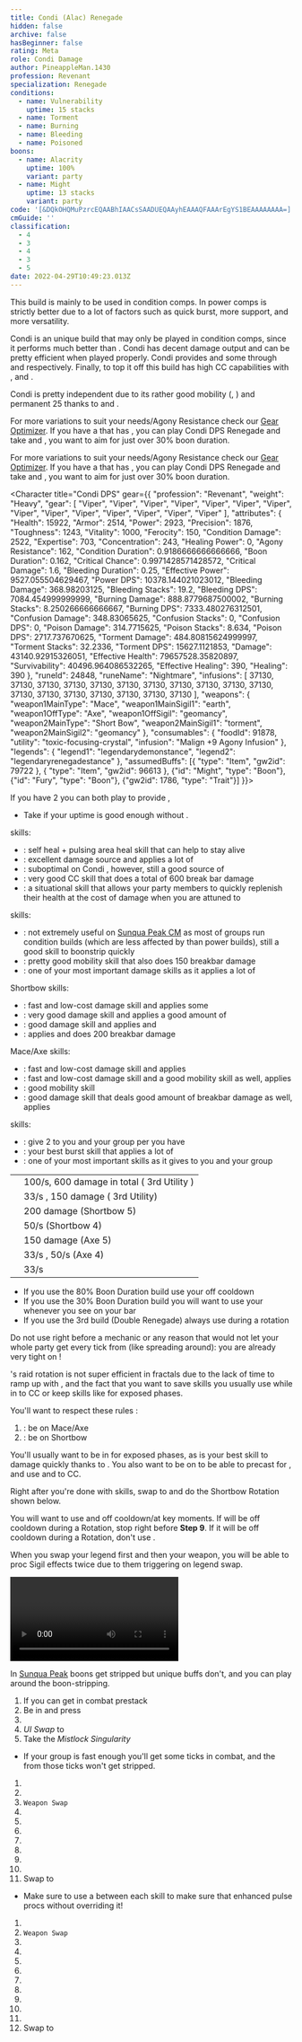 ```yaml
---
title: Condi (Alac) Renegade
hidden: false
archive: false
hasBeginner: false
rating: Meta
role: Condi Damage
author: PineappleMan.1430
profession: Revenant
specialization: Renegade
conditions:
  - name: Vulnerability
    uptime: 15 stacks
  - name: Torment
  - name: Burning
  - name: Bleeding
  - name: Poisoned
boons:
  - name: Alacrity
    uptime: 100%
    variant: party
  - name: Might
    uptime: 13 stacks
    variant: party
code: '[&DQkOHQMuPzrcEQAABhIAACsSAADUEQAAyhEAAAQFAAArEgYS1BEAAAAAAAA=]'
cmGuide: ''
classification:
  - 4
  - 3
  - 4
  - 3
  - 5
date: 2022-04-29T10:49:23.013Z
---
```


<Warning>

This build is mainly to be used in condition comps. In power comps <BuildLink build="Power Renegade" specialization="Renegade"/> is strictly better due to a lot of factors such as quick burst, more support, and more versatility.

</Warning>

Condi <Specialization name="Renegade"/> is an unique build that may only be played in condition comps, since it performs much better than <BuildLink build="Power Renegade" specialization="Renegade"/>. Condi <Specialization name="Renegade"/> has decent damage output and can be pretty efficient when played properly. Condi <Specialization name="Renegade"/> provides <Boon name="Alacrity"/> and some <Boon name="Might"/> through <Skill id="45537"/> and <Skill id="44076"/> respectively. Finally, to top it off this build has high CC capabilities with <Skill id="41220"/>, <Skill id="28409"/> and <Skill id="41820"/>.

Condi <Specialization name="Renegade"/> is pretty independent due to its rather good mobility (<Skill id="28029"/>, <Skill id="27917"/>) and permanent 25 <Boon name="Might"/> thanks to <Skill id="44076"/> and <Trait id="1781"/>.

<Divider text="Equipment"/>

<CharacterWithAr>  
<Character title="80% BD, 162 AR" gear={{
  "profession": "Revenant",
  "weight": "Heavy",
  "gear": [
    "Viper",
    "Ritualist",
    "Ritualist",
    "Ritualist",
    "Ritualist",
    "Viper",
    "Ritualist",
    "Ritualist",
    "Ritualist",
    "Ritualist",
    "Ritualist",
    "Ritualist",
    "Ritualist",
    "Ritualist"
  ],
  "attributes": {
    "Health": 27072,
    "Armor": 2550,
    "Power": 1880,
    "Precision": 1331,
    "Toughness": 1279,
    "Vitality": 2115,
    "Ferocity": 186,
    "Condition Damage": 2269,
    "Expertise": 739,
    "Concentration": 978,
    "Healing Power": 36,
    "Agony Resistance": 162,
    "Condition Duration": 0.8426666666666667,
    "Boon Duration": 0.802,
    "Critical Chance": 0.7376190476190477,
    "Critical Damage": 1.624,
    "Power Coefficient": 1973,
    "Burning Coefficient": 5,
    "Bleeding Coefficient": 14.1,
    "Poison Coefficient": 4.2,
    "Torment Coefficient": 18.4,
    "Confusion Coefficient": 0,
    "Flat DPS": 0,
    "Bleeding Duration": 0.25,
    "Effective Power": 4940.4872148171435,
    "Power DPS": 3753.4005678992007,
    "Bleeding Damage": 326.16375,
    "Bleeding Stacks": 28.2,
    "Bleeding DPS": 9197.81775,
    "Burning Damage": 796.4467500000001,
    "Burning Stacks": 9.213333333333333,
    "Burning DPS": 7337.92939,
    "Confusion Damage": 309.14565000000005,
    "Confusion Stacks": 0,
    "Confusion DPS": 0,
    "Poison Damage": 279.906,
    "Poison Stacks": 7.7392,
    "Poison DPS": 2166.2485152,
    "Torment Damage": 428.3581500000001,
    "Torment Stacks": 33.90506666666666,
    "Torment DPS": 14523.51163296,
    "Damage": 36978.9078560592,
    "Effective Health": 137380298.5074627,
    "Survivability": 69842.55135102324,
    "Effective Healing": 400.8,
    "Healing": 400.8
  },
  "runeId": 24691,
  "runeName": "Traveler",
  "infusions": [
    49432,
    49432,
    49432,
    49432,
    49432,
    49432,
    49432,
    49432,
    49432,
    49432,
    49432,
    49432,
    49432,
    49432,
    49432,
    49432,
    49432,
    49432
  ],
    "weapons": {
      "weapon1MainType": "Mace",
      "weapon1MainSigil1": "earth",
      "weapon1OffType": "Axe",
      "weapon1OffSigil": "geomancy",
      "weapon2MainType": "Short Bow",
      "weapon2MainSigil1": "torment",
      "weapon2MainSigil2": "geomancy"
    },
    "consumables": {
      "foodId": 91878,
      "utilityId": 48916,
      "infusion": "Malign +9 Agony Infusion"
    },
    "legends": {
      "legend1": "legendarydemonstance",
      "legend2": "legendaryrenegadestance"
    },
    "assumedBuffs": [{ "type": "Item", "gw2id": 79722 }, { "type": "Item", "gw2id": 96613 }, {"id": "Might", "type": "Boon"}, {"id": "Fury", "type": "Boon"}, {"gw2id": 1786, "type": "Trait"}]
}}>

For more variations to suit your needs/Agony Resistance check our [Gear Optimizer](https://optimizer.discretize.eu/). If you have a <Specialization name="Soulbeast"/> that has <Skill id="45970"/>, you can play Condi DPS Renegade and take <Item id="91847"/> and <Item id="48916"/>, you want to aim for just over 30% boon duration.

</Character>  
<Character title="80% BD, 222 AR" gear={{
  "profession": "Revenant",
  "weight": "Heavy",
  "gear": [
    "Ritualist",
    "Ritualist",
    "Ritualist",
    "Ritualist",
    "Ritualist",
    "Ritualist",
    "Ritualist",
    "Ritualist",
    "Ritualist",
    "Ritualist",
    "Ritualist",
    "Viper",
    "Ritualist",
    "Ritualist"
  ],
  "attributes": {
    "Health": 27492,
    "Armor": 2640,
    "Power": 1838,
    "Precision": 1396,
    "Toughness": 1369,
    "Vitality": 2157,
    "Ferocity": 186,
    "Condition Damage": 2334,
    "Expertise": 739,
    "Concentration": 975,
    "Healing Power": 36,
    "Agony Resistance": 222,
    "Condition Duration": 0.8426666666666667,
    "Boon Duration": 0.8,
    "Critical Chance": 0.7685714285714287,
    "Critical Damage": 1.624,
    "Power Coefficient": 1973,
    "Burning Coefficient": 5,
    "Bleeding Coefficient": 14.1,
    "Poison Coefficient": 4.2,
    "Torment Coefficient": 18.4,
    "Confusion Coefficient": 0,
    "Flat DPS": 0,
    "Bleeding Duration": 0.25,
    "Effective Power": 4894.000032970287,
    "Power DPS": 3718.083197940076,
    "Bleeding Damage": 334.2075,
    "Bleeding Stacks": 28.2,
    "Bleeding DPS": 9424.6515,
    "Burning Damage": 813.0705,
    "Burning Stacks": 9.213333333333333,
    "Burning DPS": 7491.08954,
    "Confusion Damage": 316.5459,
    "Confusion Stacks": 0,
    "Confusion DPS": 0,
    "Poison Damage": 286.341,
    "Poison Stacks": 7.7392,
    "Poison DPS": 2216.0502672000002,
    "Torment Damage": 438.97590000000014,
    "Torment Stacks": 33.90506666666666,
    "Torment DPS": 14883.507154560002,
    "Damage": 37733.38165970008,
    "Effective Health": 144435582.08955225,
    "Survivability": 73429.37574456139,
    "Effective Healing": 400.8,
    "Healing": 400.8
  },
  "runeId": 24691,
  "runeName": "Traveler",
  "infusions": [
    49432,
    49432,
    49432,
    49432,
    49432,
    49432,
    49432,
    49432,
    49432,
    49432,
    49432,
    49432,
    49432,
    49432,
    49432,
    49432,
    49432,
    49432
  ],
    "weapons": {
      "weapon1MainType": "Mace",
      "weapon1MainSigil1": "earth",
      "weapon1OffType": "Axe",
      "weapon1OffSigil": "geomancy",
      "weapon2MainType": "Short Bow",
      "weapon2MainSigil1": "torment",
      "weapon2MainSigil2": "geomancy"
    },
    "consumables": {
      "foodId": 91878,
      "utility": "Tuning Icicle",
      "infusion": "Malign +9 Agony Infusion"
    },
    "legends": {
      "legend1": "legendarydemonstance",
      "legend2": "legendaryrenegadestance"
    },
    "assumedBuffs": [{ "type": "Item", "gw2id": 79722 }, { "type": "Item", "gw2id": 96613 }, {"id": "Might", "type": "Boon"}, {"id": "Fury", "type": "Boon"}, {"gw2id": 1786, "type": "Trait"}]
}}>

For more variations to suit your needs/Agony Resistance check our [Gear Optimizer](https://optimizer.discretize.eu/). If you have a <Specialization name="Soulbeast"/> that has <Skill id="45970"/>, you can play Condi DPS Renegade and take <Item id="91847"/> and <Item id="48916"/>, you want to aim for just over 30% boon duration.

</Character>

<Character title="Condi DPS" gear={{
  "profession": "Revenant",
  "weight": "Heavy",
  "gear": [
    "Viper",
    "Viper",
    "Viper",
    "Viper",
    "Viper",
    "Viper",
    "Viper",
    "Viper",
    "Viper",
    "Viper",
    "Viper",
    "Viper",
    "Viper",
    "Viper"
  ],
  "attributes": {
    "Health": 15922,
    "Armor": 2514,
    "Power": 2923,
    "Precision": 1876,
    "Toughness": 1243,
    "Vitality": 1000,
    "Ferocity": 150,
    "Condition Damage": 2522,
    "Expertise": 703,
    "Concentration": 243,
    "Healing Power": 0,
    "Agony Resistance": 162,
    "Condition Duration": 0.9186666666666666,
    "Boon Duration": 0.162,
    "Critical Chance": 0.9971428571428572,
    "Critical Damage": 1.6,
    "Bleeding Duration": 0.25,
    "Effective Power": 9527.055504629467,
    "Power DPS": 10378.144021023012,
    "Bleeding Damage": 368.98203125,
    "Bleeding Stacks": 19.2,
    "Bleeding DPS": 7084.454999999999,
    "Burning Damage": 888.8779687500002,
    "Burning Stacks": 8.250266666666667,
    "Burning DPS": 7333.480276312501,
    "Confusion Damage": 348.83065625,
    "Confusion Stacks": 0,
    "Confusion DPS": 0,
    "Poison Damage": 314.7715625,
    "Poison Stacks": 8.634,
    "Poison DPS": 2717.737670625,
    "Torment Damage": 484.80815624999997,
    "Torment Stacks": 32.2336,
    "Torment DPS": 15627.1121853,
    "Damage": 43140.92915326051,
    "Effective Health": 79657528.35820897,
    "Survivability": 40496.964086532265,
    "Effective Healing": 390,
    "Healing": 390
  },
    "runeId": 24848,
    "runeName": "Nightmare",
    "infusions": [
      37130, 37130, 37130, 37130, 37130, 37130, 37130,
      37130, 37130, 37130, 37130, 37130, 37130, 37130,
      37130, 37130, 37130, 37130
    ],
    "weapons": {
      "weapon1MainType": "Mace",
      "weapon1MainSigil1": "earth",
      "weapon1OffType": "Axe",
      "weapon1OffSigil": "geomancy",
      "weapon2MainType": "Short Bow",
      "weapon2MainSigil1": "torment",
      "weapon2MainSigil2": "geomancy"
    },
    "consumables": {
      "foodId": 91878,
      "utility": "toxic-focusing-crystal",
      "infusion": "Malign +9 Agony Infusion"
    },
    "legends": {
      "legend1": "legendarydemonstance",
      "legend2": "legendaryrenegadestance"
    },
    "assumedBuffs": [{ "type": "Item", "gw2id": 79722 }, { "type": "Item", "gw2id": 96613 }, {"id": "Might", "type": "Boon"}, {"id": "Fury", "type": "Boon"}, {"gw2id": 1786, "type": "Trait"}]
}}>

If you have 2 <Specialization name="Renegade" text="Condi Renegades"/> you can both play <Trait name="Righteous Rebel"/> to provide <Boon name="alacrity"/>,

</Character>

</CharacterWithAr>

<Divider text="Build"/>

<Grid>
<GridItem sm="7">
<Traits traits1Id="3" traits1="Invocation" traits1SelectedIds="1761,1781,1791" traits2Id="14" traits2="Corruption" traits2SelectedIds="1793,1714,1795" traits3Id="63" traits3="Renegade" traits3SelectedIds="2079,2092,2182"/>
</GridItem>

<GridItem sm="5">

<Card title="Situational Traits">

- Take <Trait id="1774"/> if your <Boon name="Might"/> uptime is good enough without <Trait id="1781"/>.

</Card>
</GridItem>
</Grid>

<Divider text="Further Information"/>

<Grid>
<GridItem sm="7">
<Card title="Key Skills">

<Skill id="41858"/> skills:

- <Skill id="45686"/>: self heal + pulsing area heal skill that can help <Skill id="12498"/> to stay alive
- <Skill id="42949"/>: excellent damage source and applies a lot of <Condition name="Bleeding"/>
- <Skill id="40485"/>: suboptimal on Condi <Specialization name="Renegade"/>, however, still a good source of <Condition name="Vulnerability"/>
- <Skill id="41220"/>: very good CC skill that does a total of 600 break bar damage
- <Skill id="45773"/>: a situational skill that allows your party members to quickly replenish their health at the cost of damage when you are attuned to <Skill id="41858"/>

<Skill id="28494"/> skills:

- <Skill id="27505"/>: not extremely useful on [Sunqua Peak CM](/fractals/sunqua-peak) as most of groups run condition builds (which are less affected by <Boon name="Protection"/> than power builds), still a good skill to boonstrip quickly
- <Skill id="27917"/>: pretty good mobility skill that also does 150 breakbar damage
- <Skill id="28287"/>: one of your most important damage skills as it applies a lot of <Condition name="Torment"/>

Shortbow skills:

- <Skill id="40175"/>: fast and low-cost damage skill and applies some <Condition name="Bleeding"/>
- <Skill id="41829"/>: very good damage skill and applies a good amount of <Condition name="Torment"/>
- <Skill id="43993"/>: good damage skill and applies <Condition name="Burning"/> and <Condition name="Slow"/>
- <Skill id="41820"/> : applies <Condition name="Burning"/> and does 200 breakbar damage

Mace/Axe skills:

- <Skill id="28357"/>: fast and low-cost damage skill and applies <Condition name="Burning"/>
- <Skill id="27964"/>: fast and low-cost damage skill and a good mobility skill as well, applies <Condition name="Torment"/>
- <Skill id="28029"/>: good mobility skill
- <Skill id="28409"/>: good damage skill that deals good amount of breakbar damage as well, applies <Condition name="Torment"/>

<Specialization name="Renegade"/> skills:

- <Skill id="44076"/>: give 2 <Boon name="Might"/> to you and your group per <SpecialActionKey name="KallasFervor"/> you have
- <Skill id="41294"/>: your best burst skill that applies a lot of <Condition name="Burning"/>
- <Skill id="45537"/>: one of your most important skills as it gives <Boon name="Alacrity"/> to you and your group

</Card>
</GridItem>

<GridItem sm="5">
<Card title="Defiance Bar Damage">

|                                            |                                                                                |
| ------------------------------------------ | ------------------------------------------------------------------------------ |
| <Skill id="41220" size="big" disableText/> | 100/s, 600 damage in total (<Skill id="41858"/> 3rd Utility )                  |
| <Skill id="27917" size="big" disableText/> | 33/s <Condition name="Chilled"/>, 150 damage (<Skill id="28494"/> 3rd Utility) |
| <Skill id="41820" size="big" disableText/> | 200 damage (Shortbow 5)                                                        |
| <Skill id="43993" size="big" disableText/> | 50/s <Condition name="Slow"/> (Shortbow 4)                                     |
| <Skill id="28409" size="big" disableText/> | 150 damage (Axe 5)                                                             |
| <Skill id="28029" size="big" disableText/> | 33/s <Condition name="Chilled"/>, 50/s <Condition name="Slow"/> (Axe 4)        |
| <Skill id="27505" size="big" disableText/> | 33/s <Condition name="Chilled"/>                                               |

</Card>

<Card title="When to use Order From Above">

- If you use the 80% Boon Duration build use your <Skill id="45537"/> off cooldown
- If you use the 30% Boon Duration build you will want to use your <Skill id="45537"/> whenever you see <Skill id="45970"/> on your bar
- If you use the 3rd build (Double Renegade) always use <Skill id="45537"/> during a <Skill id="41858"/> rotation

<Warning>

Do not use <Skill id="45537"/> right before a mechanic or any reason that would not let your whole party get every tick from <Skill id="45537"/> (like spreading around): you are already very tight on <Boon name="Alacrity"/>!

</Warning>
</Card>
</GridItem>
</Grid>

<Divider text="Rotation / Skill usage"/>

<Grid>
<GridItem sm="6">
<Card title="Information">

<p>
<Specialization name="Renegade" text="Condi Renegade"/>'s raid rotation is not super efficient in fractals due to the lack of time to ramp up with <Skill id="28494"/>, and the fact that you want to save skills you usually use while in <Skill id="41858"/> to CC or keep skills like <Skill name="Citadel Bombardment"/> for exposed phases.
</p>

You'll want to respect these rules :

1.  <Skill id="41858"/> : be on Mace/Axe
2.  <Skill id="28494"/> : be on Shortbow

You'll usually want to be in <Skill id="41858"/> for exposed phases, as <Skill name="Citadel Bombardment"/> is your best skill to damage quickly thanks to <Condition name="Burning"/>. You also want to be on <Skill id="41858"/> to be able to precast <Skill id="42949"/> for <Condition name="Bleeding"/>, and use <Skill id="41220"/> and <Skill name="Temporal Rift"/> to CC.

Right after you're done with <Skill id="41858"/> skills, swap to <Skill id="28494"/> and do the Shortbow Rotation shown below.

You will want to use <Skill id="45537"/> and <Skill name="Heroic Command"/> off cooldown/at key moments. If <Skill id="45537"/> will be off cooldown during a <Skill id="28494"/> Rotation, stop <Skill name="Embrace The Darkness"/> right before **Step 9**. If it will be off cooldown during a <Skill id="41858"/> Rotation, don't use <Skill id="40485"/>.

When you swap your legend first and then your weapon, you will be able to proc Sigil effects twice due to them triggering on legend swap.
</Card>

<Card title="Raid Golem Rotation">

<Video youtube="fBYzCIj7RAU" caption="by Le Mós "/>
</Card>
</GridItem>

<GridItem sm="6">
<Card title="Precasting">

In [Sunqua Peak](/fractals/sunqua-peak) boons get stripped but unique buffs don't, and you can play around the boon-stripping.

1.  If you can get in combat prestack <Item id="24609"/>
2.  Be in <Skill id="28134"/> and press <Skill id="26937"/>
3.  <Skill id="45537"/>
4.  _UI Swap_ to <Skill id="28494"/>
5.  Take the _Mistlock Singularity_

- If your group is fast enough you'll get some <Skill id="45537"/> ticks in combat, and the <Boon name="Alacrity"/> from those ticks won't get stripped.

</Card>

<Card title="Mallyx Shortbow Rotation">

1.  <Skill name="Embrace The Darkness"/>
2.  <Skill name="Searing Fissure"/>
3.  `Weapon Swap`
4.  <Skill name="Bloodbane Path"/>
5.  <Skill name="Spiritcrush"/>
6.  <Skill name="Sevenshot"/>
7.  <Skill name="Bloodbane Path"/>
8.  <Skill name="Bloodbane Path"/>
9.  <Skill name="Sevenshot"/>
10. <Skill name="Spiritcrush"/>
11. Swap to <Skill id="41858"/>

- Make sure to use a <Skill id="40497"/> between each skill to make sure that enhanced <Skill id="28287"/> pulse procs without overriding it!

</Card>

<Card title="Kalla Mace Rotation">

1.  <Skill name="Bloodbane Path"/>
2.  `Weapon Swap`
3.  <Skill name="Searing Fissure"/>
4.  <Skill name="Echoing Eruption"/>
5.  <Skill name="Citadel Bombardment"/>
6.  <Skill name="Temporal Rift"/>
7.  <Skill name="Searing Fissure"/>
8.  <Skill name="Searing Fissure"/>
9.  <Skill name="Razorclaws Rage"/>
10. <Skill name="Icerazors Ire"/>
11. <Skill name="Echoing Eruption"/>
12. Swap to <Skill id="28494"/>

</Card>
</GridItem>
</Grid>
